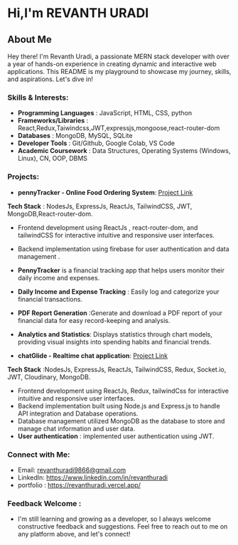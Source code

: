 # Hi,I'm REVANTH URADI

## About Me

Hey there! I'm Revanth Uradi, a passionate MERN stack developer with over a year of hands-on experience in creating dynamic and interactive web applications. This README is my playground to showcase my journey, skills, and aspirations. Let's dive in!

### Skills & Interests:

- **Programming Languages** : JavaScript, HTML, CSS, python
- **Frameworks/Libraries** : React,Redux,Taiwindcss,JWT,expressjs,mongoose,react-router-dom
- **Databases** : MongoDB, MySQL, SQLite
- **Developer Tools** : Git/Github, Google Colab, VS Code
- **Academic Coursework** : Data Structures, Operating Systems (Windows, Linux), CN, OOP, DBMS

### Projects:

- **pennyTracker - Online Food Ordering System**: [Project Link](https://github.com/revanthuradi/pennyTracker)

**Tech Stack** : NodesJs, ExpressJs, ReactJs, TailwindCSS, JWT, MongoDB,React-router-dom.

- Frontend development using ReactJs , react-router-dom, and tailwindCSS for interactive intuitive and responsive user interfaces.
- Backend implementation using firebase for user authentication and data management .
- **PennyTracker** is a financial tracking app that helps users monitor their daily income and expenses.
- **Daily Income and Expense Tracking** : Easily log and categorize your financial transactions.
- **PDF Report Generation** :Generate and download a PDF report of your financial data for easy record-keeping and analysis.
- **Analytics and Statistics**: Displays statistics through chart models, providing visual insights into spending habits and financial trends.

- **chatGlide - Realtime chat application**: [Project Link](https://github.com/revanthuradi/CHAT-GLIDE)

**Tech Stack** :NodesJs, ExpressJs, ReactJs, TailwindCSS, Redux, Socket.io, JWT, Cloudinary, MongoDB.

- Frontend development using ReactJs, Redux, tailwindCss for interactive intuitive and responsive user interfaces.
- Backend implementation built using Node.js and Express.js to handle API integration and Database operations.
- Database management utilized MongoDB as the database to store and manage chat information and user data.
- **User authentication** : implemented user authentication using JWT.

### Connect with Me:

- Email: revanthuradi9866@gmail.com
- LinkedIn: https://www.linkedin.com/in/revanthuradi
- portfolio : https://revanthuradi.vercel.app/

### Feedback Welcome :

- I'm still learning and growing as a developer, so I always welcome constructive feedback and suggestions. Feel free to reach out to me on any platform above, and let's connect!
